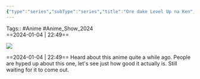 ```yaml
---
{"type":"series","subType":"series","title":"Ore dake Level Up na Ken","englishTitle":"Solo Leveling","year":2024,"dataSource":"MALAPI","url":"https://myanimelist.net/anime/52299/Ore_dake_Level_Up_na_Ken","id":52299,"plot":null,"genres":["Action","Adventure","Fantasy"],"writer":null,"studio":["A-1 Pictures"],"episodes":null,"duration":"23 min per ep","onlineRating":0,"actors":null,"image":"https://cdn.myanimelist.net/images/anime/1926/140799.jpg","released":true,"streamingServices":null,"airing":false,"airedFrom":"07/01/2024","airedTo":"unknown","watched":false,"lastWatched":"2024-01-04","personalRating":0,"tags":["mediaDB/tv/series"],"dg-publish":true,"status":"🟡 watching","dateWatched":"2024-03-02","rating":"⭐ 8","permalink":"/media-db/series/ore-dake-level-up-na-ken-2024/","dgPassFrontmatter":true,"noteIcon":"3","created":"2024-01-04T22:39:58.721+05:30","updated":"2024-03-05T03:29:04.067+05:30"}
---
```


Tags:: #Anime #Anime_Show_2024  
==2024-01-04 | 22:49==

<img src="https://cdn.myanimelist.net/images/anime/1926/140799.jpg">

==2024-01-04 | 22:49==
Heard about this anime quite a while ago. People are hyped up about this one, let's see just how good it actually is. Still waiting for it to come out.